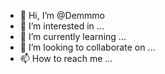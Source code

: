 - 👋 Hi, I’m @Demmmo
- 👀 I’m interested in ...
- 🌱 I’m currently learning ...
- 💞️ I’m looking to collaborate on ...
- 📫 How to reach me ...

<!---
Demmmo/Demmmo is a ✨ special ✨ repository because its `README.md` (this file) appears on your GitHub profile.
You can click the Preview link to take a look at your changes.
--->
